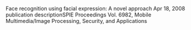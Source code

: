 Face recognition using facial expression: A novel approach
Apr 18, 2008  publication descriptionSPIE Proceedings Vol. 6982, Mobile Multimedia/Image Processing, Security, and Applications

